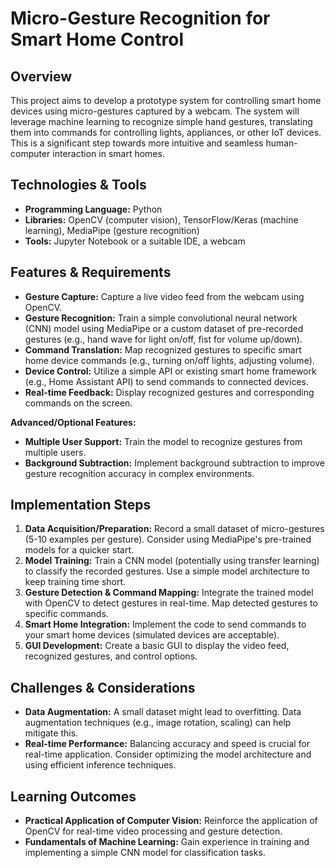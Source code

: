 # Micro-Gesture Recognition for Smart Home Control

## Overview

This project aims to develop a prototype system for controlling smart home devices using micro-gestures captured by a webcam. The system will leverage machine learning to recognize simple hand gestures, translating them into commands for controlling lights, appliances, or other IoT devices. This is a significant step towards more intuitive and seamless human-computer interaction in smart homes.

## Technologies & Tools

* **Programming Language:** Python
* **Libraries:** OpenCV (computer vision), TensorFlow/Keras (machine learning), MediaPipe (gesture recognition)
* **Tools:** Jupyter Notebook or a suitable IDE, a webcam


## Features & Requirements

- **Gesture Capture:**  Capture a live video feed from the webcam using OpenCV.
- **Gesture Recognition:** Train a simple convolutional neural network (CNN) model using MediaPipe or a custom dataset of pre-recorded gestures (e.g., hand wave for light on/off, fist for volume up/down).
- **Command Translation:** Map recognized gestures to specific smart home device commands (e.g., turning on/off lights, adjusting volume).
- **Device Control:**  Utilize a simple API or existing smart home framework (e.g., Home Assistant API) to send commands to connected devices.
- **Real-time Feedback:** Display recognized gestures and corresponding commands on the screen.

**Advanced/Optional Features:**
- **Multiple User Support:**  Train the model to recognize gestures from multiple users.
- **Background Subtraction:** Implement background subtraction to improve gesture recognition accuracy in complex environments.


## Implementation Steps

1. **Data Acquisition/Preparation:**  Record a small dataset of micro-gestures (5-10 examples per gesture).  Consider using MediaPipe's pre-trained models for a quicker start.
2. **Model Training:** Train a CNN model (potentially using transfer learning) to classify the recorded gestures. Use a simple model architecture to keep training time short.
3. **Gesture Detection & Command Mapping:** Integrate the trained model with OpenCV to detect gestures in real-time. Map detected gestures to specific commands.
4. **Smart Home Integration:**  Implement the code to send commands to your smart home devices (simulated devices are acceptable).
5. **GUI Development:** Create a basic GUI to display the video feed, recognized gestures, and control options.

## Challenges & Considerations

- **Data Augmentation:**  A small dataset might lead to overfitting.  Data augmentation techniques (e.g., image rotation, scaling) can help mitigate this.
- **Real-time Performance:**  Balancing accuracy and speed is crucial for real-time application.  Consider optimizing the model architecture and using efficient inference techniques.

## Learning Outcomes

- **Practical Application of Computer Vision:**  Reinforce the application of OpenCV for real-time video processing and gesture detection.
- **Fundamentals of Machine Learning:** Gain experience in training and implementing a simple CNN model for classification tasks.

